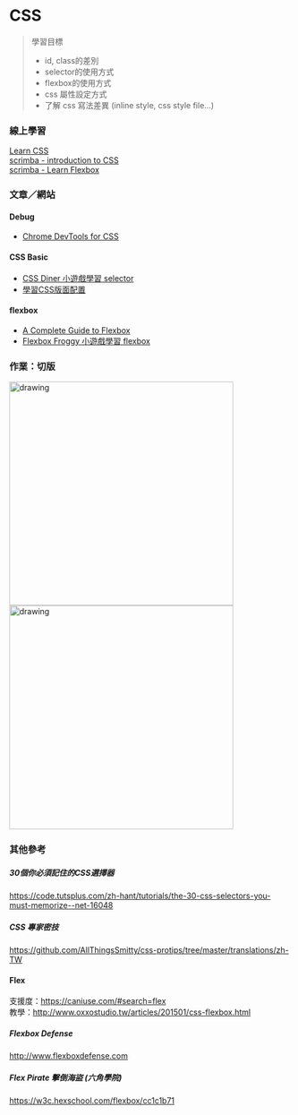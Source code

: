 # CSS
> 學習目標  
> - id, class的差別
> - selector的使用方式
> - flexbox的使用方式
> - css 屬性設定方式
> - 了解 css 寫法差異 (inline style, css style file...)

### 線上學習
[Learn CSS](https://www.codecademy.com/learn/learn-css)  
[scrimba - introduction to CSS](https://scrimba.com/g/gintrotocss)  
[scrimba - Learn Flexbox](https://scrimba.com/g/gflexbox)  

### 文章／網站
#### Debug 
- [Chrome DevTools for CSS](https://www.youtube.com/watch?v=Z3HGJsNLQ1E)
#### CSS Basic
- [CSS Diner 小遊戲學習 selector](https://flukeout.github.io/)
- [學習CSS版面配置](http://zh-tw.learnlayout.com/)
#### flexbox
- [A Complete Guide to Flexbox](https://css-tricks.com/snippets/css/a-guide-to-flexbox/)
- [Flexbox Froggy 小遊戲學習 flexbox](http://flexboxfroggy.com/)

### 作業：切版
<img src="https://i.imgur.com/PlEtZ8F.jpg" alt="drawing" width="400"/>
<img src="https://miro.medium.com/max/1400/1*vWsA0iGmSrCyNmYgqtYdOw.png" alt="drawing" width="400"/>

### 其他參考

##### 30個你必須記住的CSS選擇器
https://code.tutsplus.com/zh-hant/tutorials/the-30-css-selectors-you-must-memorize--net-16048
##### CSS 專家密技
https://github.com/AllThingsSmitty/css-protips/tree/master/translations/zh-TW
#### Flex
支援度：https://caniuse.com/#search=flex  
教學：http://www.oxxostudio.tw/articles/201501/css-flexbox.html
##### Flexbox Defense 
http://www.flexboxdefense.com
##### Flex Pirate 擊倒海盜 (六角學院)
https://w3c.hexschool.com/flexbox/cc1c1b71
